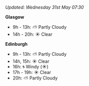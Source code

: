 *Updated: Wednesday 31st May 07:30*

**Glasgow**

* 9h - 13h: :partly_sunny: Partly Cloudy
* 14h - 20h: :sunny: Clear

**Edinburgh**

* 9h - 13h: :partly_sunny: Partly Cloudy
* 14h, 15h: :sunny: Clear
* 16h: :cyclone: Windy (:sunny:)
* 17h - 19h: :sunny: Clear
* 20h: :partly_sunny: Partly Cloudy
